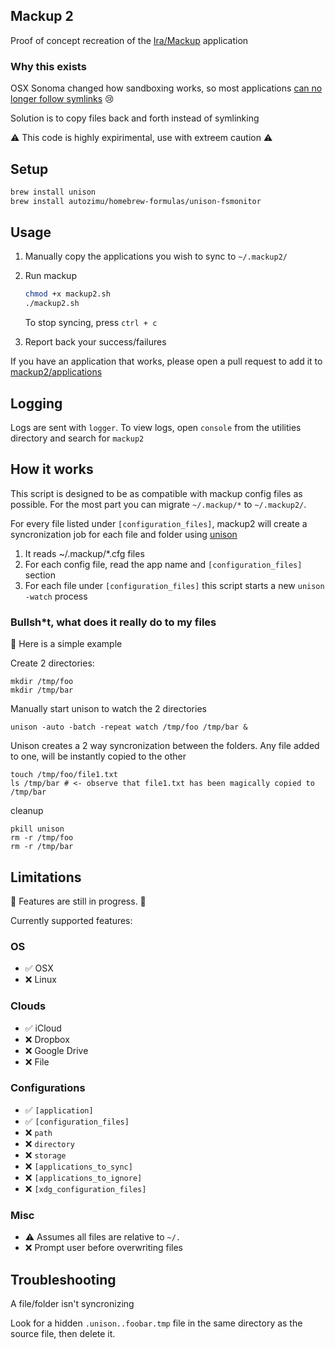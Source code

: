## Mackup 2

Proof of concept recreation of the [Ira/Mackup](https://github.com/lra/mackup/blob/master/mackup/applications/git.cfg) application

### Why this exists

OSX Sonoma changed how sandboxing works, so most applications [can no longer follow symlinks](https://github.com/lra/mackup/issues/1924#issuecomment-2026186178) 😢

Solution is to copy files back and forth instead of symlinking

⚠️ This code is highly expirimental, use with extreem caution ⚠️


## Setup

```bash
brew install unison
brew install autozimu/homebrew-formulas/unison-fsmonitor
```

## Usage

1. Manually copy the applications you wish to sync to `~/.mackup2/`

2. Run mackup

    ```bash
    chmod +x mackup2.sh
    ./mackup2.sh
    ``` 

    To stop syncing, press `ctrl + c`

3. Report back your success/failures

If you have an application that works, please open a pull request to add it to [mackup2/applications](mackup2/applications/)


## Logging

Logs are sent with `logger`. To view logs, open `console` from the utilities directory and search for `mackup2`

## How it works

This script is designed to be as compatible with mackup config files as possible. For the most part you can migrate `~/.mackup/*` to `~/.mackup2/`.  

For every file listed under `[configuration_files]`, mackup2 will create a syncronization job for each file and folder using [unison](https://github.com/bcpierce00/unison)

1. It reads ~/.mackup/*.cfg files
2. For each config file, read the app name and `[configuration_files]` section
3. For each file under `[configuration_files]` this script starts a new `unison -watch` process


### Bullsh*t, what does it really do to my files

👀 Here is a simple example

Create 2 directories:
```
mkdir /tmp/foo
mkdir /tmp/bar
```

Manually start unison to watch the 2 directories
```
unison -auto -batch -repeat watch /tmp/foo /tmp/bar &
```

Unison creates a 2 way syncronization between the folders. Any file added to one, will be instantly copied to the other

```
touch /tmp/foo/file1.txt
ls /tmp/bar # <- observe that file1.txt has been magically copied to /tmp/bar
```

cleanup
```
pkill unison
rm -r /tmp/foo
rm -r /tmp/bar
```


## Limitations

🚧 Features are still in progress. 🚧

Currently supported features: 

### OS

- ✅ OSX
- ❌ Linux

### Clouds

- ✅ iCloud
- ❌ Dropbox
- ❌ Google Drive
- ❌ File

### Configurations

- ✅ `[application]`
- ✅ `[configuration_files]`
- ❌ `path`
- ❌ `directory`
- ❌ `storage`
- ❌ `[applications_to_sync]`
- ❌ `[applications_to_ignore]`
- ❌ `[xdg_configuration_files]`

### Misc

- ⚠️ Assumes all files are relative to `~/.`
- ❌ Prompt user before overwriting files


## Troubleshooting


A file/folder isn't syncronizing

Look for a hidden `.unison..foobar.tmp` file in the same directory as the source file, then delete it. 